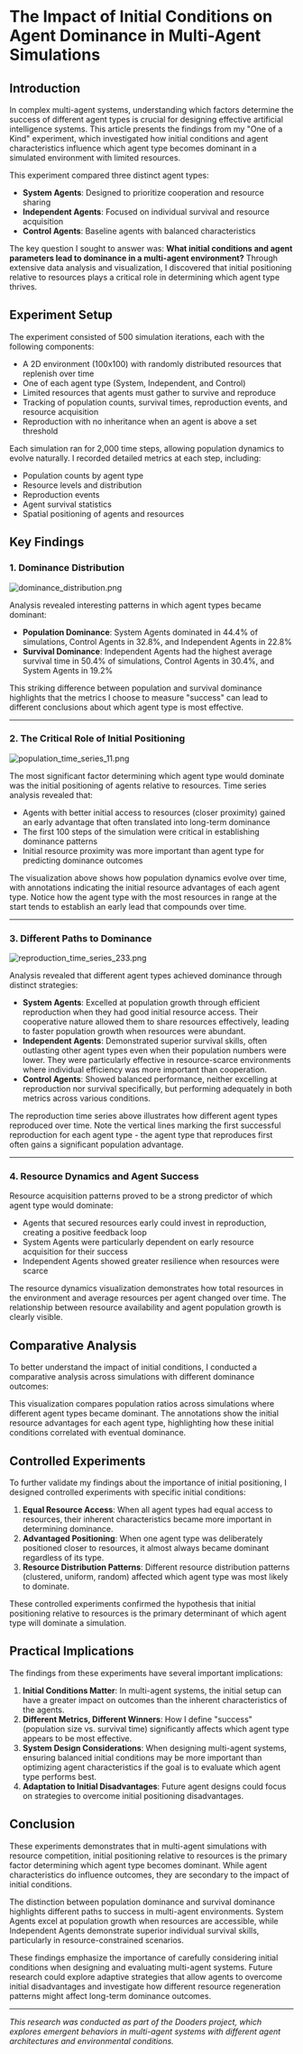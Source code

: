 # The Impact of Initial Conditions on Agent Dominance in Multi-Agent Simulations

## **Introduction**

In complex multi-agent systems, understanding which factors determine the success of different agent types is crucial for designing effective artificial intelligence systems. This article presents the findings from my "One of a Kind" experiment, which investigated how initial conditions and agent characteristics influence which agent type becomes dominant in a simulated environment with limited resources.

This experiment compared three distinct agent types:

- **System Agents**: Designed to prioritize cooperation and resource sharing
- **Independent Agents**: Focused on individual survival and resource acquisition
- **Control Agents**: Baseline agents with balanced characteristics

The key question I sought to answer was: **What initial conditions and agent parameters lead to dominance in a multi-agent environment?** Through extensive data analysis and visualization, I discovered that initial positioning relative to resources plays a critical role in determining which agent type thrives.

## **Experiment Setup**

The experiment consisted of 500 simulation iterations, each with the following components:

- A 2D environment (100x100) with randomly distributed resources that replenish over time
- One of each agent type (System, Independent, and Control)
- Limited resources that agents must gather to survive and reproduce
- Tracking of population counts, survival times, reproduction events, and resource acquisition
- Reproduction with no inheritance when an agent is above a set threshold

Each simulation ran for 2,000 time steps, allowing population dynamics to evolve naturally. I recorded detailed metrics at each step, including:

- Population counts by agent type
- Resource levels and distribution
- Reproduction events
- Agent survival statistics
- Spatial positioning of agents and resources

## **Key Findings**

### **1. Dominance Distribution**

![dominance_distribution.png](attachment:33370214-5564-4227-a568-f8fab057d8e0:dominance_distribution.png)

Analysis revealed interesting patterns in which agent types became dominant:

- **Population Dominance**: System Agents dominated in 44.4% of simulations, Control Agents in 32.8%, and Independent Agents in 22.8%
- **Survival Dominance**: Independent Agents had the highest average survival time in 50.4% of simulations, Control Agents in 30.4%, and System Agents in 19.2%

This striking difference between population and survival dominance highlights that the metrics I choose to measure "success" can lead to different conclusions about which agent type is most effective.

---

### **2. The Critical Role of Initial Positioning**

![population_time_series_11.png](attachment:098dea8e-928b-435f-97eb-c979e2c30be7:population_time_series_11.png)

The most significant factor determining which agent type would dominate was the initial positioning of agents relative to resources. Time series analysis revealed that:

- Agents with better initial access to resources (closer proximity) gained an early advantage that often translated into long-term dominance
- The first 100 steps of the simulation were critical in establishing dominance patterns
- Initial resource proximity was more important than agent type for predicting dominance outcomes

The visualization above shows how population dynamics evolve over time, with annotations indicating the initial resource advantages of each agent type. Notice how the agent type with the most resources in range at the start tends to establish an early lead that compounds over time.

---

### **3. Different Paths to Dominance**

![reproduction_time_series_233.png](attachment:e669650b-f279-4fe6-8d1b-2c8bc8023ec7:reproduction_time_series_233.png)

Analysis revealed that different agent types achieved dominance through distinct strategies:

- **System Agents**: Excelled at population growth through efficient reproduction when they had good initial resource access. Their cooperative nature allowed them to share resources effectively, leading to faster population growth when resources were abundant.
- **Independent Agents**: Demonstrated superior survival skills, often outlasting other agent types even when their population numbers were lower. They were particularly effective in resource-scarce environments where individual efficiency was more important than cooperation.
- **Control Agents**: Showed balanced performance, neither excelling at reproduction nor survival specifically, but performing adequately in both metrics across various conditions.

The reproduction time series above illustrates how different agent types reproduced over time. Note the vertical lines marking the first successful reproduction for each agent type - the agent type that reproduces first often gains a significant population advantage.

---

### **4. Resource Dynamics and Agent Success**

Resource acquisition patterns proved to be a strong predictor of which agent type would dominate:

- Agents that secured resources early could invest in reproduction, creating a positive feedback loop
- System Agents were particularly dependent on early resource acquisition for their success
- Independent Agents showed greater resilience when resources were scarce

The resource dynamics visualization demonstrates how total resources in the environment and average resources per agent changed over time. The relationship between resource availability and agent population growth is clearly visible.

## **Comparative Analysis**

To better understand the impact of initial conditions, I conducted a comparative analysis across simulations with different dominance outcomes:

This visualization compares population ratios across simulations where different agent types became dominant. The annotations show the initial resource advantages for each agent type, highlighting how these initial conditions correlated with eventual dominance.

## **Controlled Experiments**

To further validate my findings about the importance of initial positioning, I designed controlled experiments with specific initial conditions:

1. **Equal Resource Access**: When all agent types had equal access to resources, their inherent characteristics became more important in determining dominance.
2. **Advantaged Positioning**: When one agent type was deliberately positioned closer to resources, it almost always became dominant regardless of its type.
3. **Resource Distribution Patterns**: Different resource distribution patterns (clustered, uniform, random) affected which agent type was most likely to dominate.

These controlled experiments confirmed the hypothesis that initial positioning relative to resources is the primary determinant of which agent type will dominate a simulation.

## **Practical Implications**

The findings from these experiments have several important implications:

1. **Initial Conditions Matter**: In multi-agent systems, the initial setup can have a greater impact on outcomes than the inherent characteristics of the agents.
2. **Different Metrics, Different Winners**: How I define "success" (population size vs. survival time) significantly affects which agent type appears to be most effective.
3. **System Design Considerations**: When designing multi-agent systems, ensuring balanced initial conditions may be more important than optimizing agent characteristics if the goal is to evaluate which agent type performs best.
4. **Adaptation to Initial Disadvantages**: Future agent designs could focus on strategies to overcome initial positioning disadvantages.

## **Conclusion**

These experiments demonstrates that in multi-agent simulations with resource competition, initial positioning relative to resources is the primary factor determining which agent type becomes dominant. While agent characteristics do influence outcomes, they are secondary to the impact of initial conditions.

The distinction between population dominance and survival dominance highlights different paths to success in multi-agent environments. System Agents excel at population growth when resources are accessible, while Independent Agents demonstrate superior individual survival skills, particularly in resource-constrained scenarios.

These findings emphasize the importance of carefully considering initial conditions when designing and evaluating multi-agent systems. Future research could explore adaptive strategies that allow agents to overcome initial disadvantages and investigate how different resource regeneration patterns might affect long-term dominance outcomes.

---

*This research was conducted as part of the Dooders project, which explores emergent behaviors in multi-agent systems with different agent architectures and environmental conditions.*